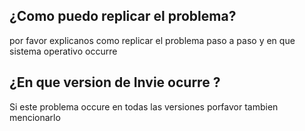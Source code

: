 ## ¿Como puedo replicar el problema?
por favor explicanos como replicar el problema paso a paso y en que sistema operativo occurre
## ¿En que version de Invie ocurre ?
Si este problema occure en todas las versiones porfavor tambien mencionarlo
